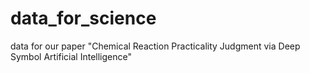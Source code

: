# data_for_science
data for our paper "Chemical Reaction Practicality Judgment via Deep Symbol Artificial Intelligence"
